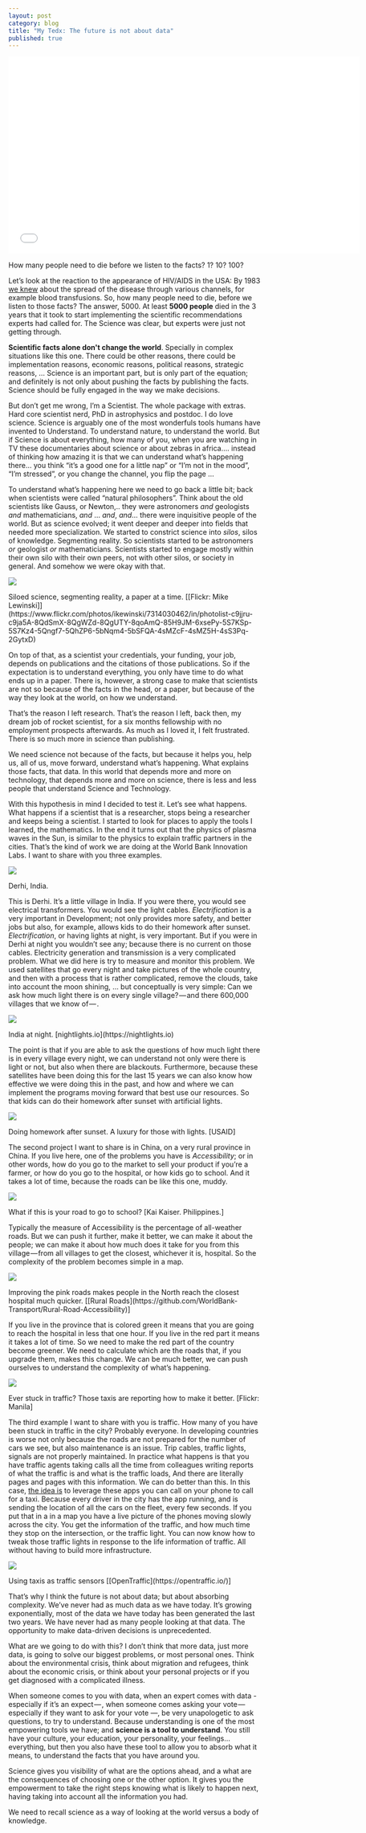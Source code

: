 ```yaml
---
layout: post
category: blog
title: "My Tedx: The future is not about data"
published: true
---
```


<div class="iframeContainer"><iframe data-width="854" data-height="480" data-src="/media/1a4f829e0d02275789be284bc03b025b?postId=9a578de32c38" data-media-id="1a4f829e0d02275789be284bc03b025b" data-thumbnail="https://i.embed.ly/1/image?url=https%3A%2F%2Fi.ytimg.com%2Fvi%2FoIPe__oGer8%2Fhqdefault.jpg&amp;key=4fce0568f2ce49e8b54624ef71a8a5bd" class="progressiveMedia-iframe js-progressiveMedia-iframe" allowfullscreen="" src="/media/1a4f829e0d02275789be284bc03b025b?postId=9a578de32c38" width="700" height="393" frameborder="0"></iframe></div>


How many people need to die before we listen to the facts? 1? 10? 100?

Let’s look at the reaction to the appearance of HIV/AIDS in the USA: By 1983 [we knew](https://mic.com/articles/105454/these-horrifying-white-house-transcripts-show-how-america-used-to-think-about-aids#.fP6BEqlaa) about the spread of the disease through various channels, for example blood transfusions. So, how many people need to die, before we listen to those facts? The answer, 5000\. At least **5000 people** died in the 3 years that it took to start implementing the scientific recommendations experts had called for. The Science was clear, but experts were just not getting through.

**Scientific facts alone don't change the world**. Specially in complex situations like this one. There could be other reasons, there could be implementation reasons, economic reasons, political reasons, strategic reasons, … Science is an important part, but is only part of the equation; and definitely is not only about pushing the facts by publishing the facts. Science should be fully engaged in the way we make decisions.

But don’t get me wrong, I’m a Scientist. The whole package with extras. Hard core scientist nerd, PhD in astrophysics and postdoc. I do love science. Science is arguably one of the most wonderfuls tools humans have invented to Understand. To understand nature, to understand the world. But if Science is about everything, how many of you, when you are watching in TV these documentaries about science or about zebras in africa…. instead of thinking how amazing it is that we can understand what’s happening there… you think “it’s a good one for a little nap” or “I’m not in the mood”, “I’m stressed”, or you change the channel, you flip the page …

To understand what’s happening here we need to go back a little bit; back when scientists were called “natural philosophers”. Think about the old scientists like Gauss, or Newton,.. they were astronomers _and_ geologists _and_ mathematicians, _and_ … _and_, _and_… there were inquisitive people of the world. But as science evolved; it went deeper and deeper into fields that needed more specialization. We started to constrict science into _silos_, silos of knowledge. Segmenting reality. So scientists started to be astronomers _or_ geologist _or_ mathematicians. Scientists started to engage mostly within their own silo with their own peers, not with other silos, or society in general. And somehow we were okay with that.

![](https://cdn-images-1.medium.com/max/800/0*Uc5J-ZoQtv_phnCi.)


<figcaption class="imageCaption">Siloed science, segmenting reality, a paper at a time. [[Flickr: Mike Lewinski]](https://www.flickr.com/photos/ikewinski/7314030462/in/photolist-c9jjru-c9ja5A-8QdSmX-8QgWZd-8QgUTY-8qoAmQ-85H9JM-6xsePy-5S7KSp-5S7Kz4-5Qngf7-5QhZP6-5bNqm4-5bSFQA-4sMZcF-4sMZ5H-4sS3Pq-2GytxD)</figcaption>

On top of that, as a scientist your credentials, your funding, your job, depends on publications and the citations of those publications. So if the expectation is to understand everything, you only have time to do what ends up in a paper. There is, however, a strong case to make that scientists are not so because of the facts in the head, or a paper, but because of the way they look at the world, on how we understand.

That’s the reason I left research. That’s the reason I left, back then, my dream job of rocket scientist, for a six months fellowship with no employment prospects afterwards. As much as I loved it, I felt frustrated. There is so much more in science than publishing.

We need science not because of the facts, but because it helps you, help us, all of us, move forward, understand what’s happening. What explains those facts, that data. In this world that depends more and more on technology, that depends more and more on science, there is less and less people that understand Science and Technology.

With this hypothesis in mind I decided to test it. Let’s see what happens. What happens if a scientist that is a researcher, stops being a researcher and keeps being a scientist. I started to look for places to apply the tools I learned, the mathematics. In the end it turns out that the physics of plasma waves in the Sun, is similar to the physics to explain traffic partners in the cities. That’s the kind of work we are doing at the World Bank Innovation Labs. I want to share with you three examples.

![](https://cdn-images-1.medium.com/max/800/0*yAJd3n4AJVujMAqN.)


<figcaption class="imageCaption">Derhi, India.</figcaption>


This is Derhi. It’s a little village in India. If you were there, you would see electrical transformers. You would see the light cables. _Electrification_ is a very important in Development; not only provides more safety, and better jobs but also, for example, allows kids to do their homework after sunset. _Electrification_, or having lights at night, is very important. But if you were in Derhi at night you wouldn’t see any; because there is no current on those cables. Electricity generation and transmission is a very complicated problem. What we did here is try to measure and monitor this problem. We used satellites that go every night and take pictures of the whole country, and then with a process that is rather complicated, remove the clouds, take into account the moon shining, … but conceptually is very simple: Can we ask how much light there is on every single village? — and there 600,000 villages that we know of — .


![](https://cdn-images-1.medium.com/max/800/0*aP4X6VnhNyLaqbyj.)

<figcaption class="imageCaption">India at night. [nightlights.io](https://nightlights.io)</figcaption>


The point is that if you are able to ask the questions of how much light there is in every village every night, we can understand not only were there is light or not, but also when there are blackouts. Furthermore, because these satellites have been doing this for the last 15 years we can also know how effective we were doing this in the past, and how and where we can implement the programs moving forward that best use our resources. So that kids can do their homework after sunset with artificial lights.


![](https://cdn-images-1.medium.com/max/800/0*n4kVGwoj72CbX0tL.)


<figcaption class="imageCaption">Doing homework after sunset. A luxury for those with lights. [USAID]</figcaption>


The second project I want to share is in China, on a very rural province in China. If you live here, one of the problems you have is _Accessibility_; or in other words, how do you go to the market to sell your product if you’re a farmer, or how do you go to the hospital, or how kids go to school. And it takes a lot of time, because the roads can be like this one, muddy.


![](https://cdn-images-1.medium.com/max/800/0*M61cu_zupmtsnO0K.)


<figcaption class="imageCaption">What if this is your road to go to school? [Kai Kaiser. Philippines.]</figcaption>


Typically the measure of Accessibility is the percentage of all-weather roads. But we can push it further, make it better, we can make it about the people; we can make it about how much does it take for you from this village — from all villages to get the closest, whichever it is, hospital. So the complexity of the problem becomes simple in a map.


![](https://cdn-images-1.medium.com/max/800/1*YC0BvJSWjEkqTgSygL1V2g.png)


<figcaption class="imageCaption">Improving the pink roads makes people in the North reach the closest hospital much quicker. [[Rural Roads](https://github.com/WorldBank-Transport/Rural-Road-Accessibility)]</figcaption>


If you live in the province that is colored green it means that you are going to reach the hospital in less that one hour. If you live in the red part it means it takes a lot of time. So we need to make the red part of the country become greener. We need to calculate which are the roads that, if you upgrade them, makes this change. We can be much better, we can push ourselves to understand the complexity of what’s happening.


![](https://cdn-images-1.medium.com/max/800/0*-sOM4Qq-N0K7ZEul.)


<figcaption class="imageCaption">Ever stuck in traffic? Those taxis are reporting how to make it better. [Flickr: Manila]</figcaption>


The third example I want to share with you is traffic. How many of you have been stuck in traffic in the city? Probably everyone. In developing countries is worse not only because the roads are not prepared for the number of cars we see, but also maintenance is an issue. Trip cables, traffic lights, signals are not properly maintained. In practice what happens is that you have traffic agents taking calls all the time from colleagues writing reports of what the traffic is and what is the traffic loads, And there are literally pages and pages with this information. We can do better than this. In this case, [the idea is](https://opentraffic.io/) to leverage these apps you can call on your phone to call for a taxi. Because every driver in the city has the app running, and is sending the location of all the cars on the fleet, every few seconds. If you put that in a in a map you have a live picture of the phones moving slowly across the city. You get the information of the traffic, and how much time they stop on the intersection, or the traffic light. You can now know how to tweak those traffic lights in response to the life information of traffic. All without having to build more infrastructure.


![](https://cdn-images-1.medium.com/max/800/1*PUuRBYYc7NzZxjlH0YOJUg.png)


<figcaption class="imageCaption">Using taxis as traffic sensors [[OpenTraffic](https://opentraffic.io/)]</figcaption>


That’s why I think the future is not about data; but about absorbing complexity. We’ve never had as much data as we have today. It’s growing exponentially, most of the data we have today has been generated the last two years. We have never had as many people looking at that data. The opportunity to make data-driven decisions is unprecedented.

What are we going to do with this? I don’t think that more data, just more data, is going to solve our biggest problems, or most personal ones. Think about the environmental crisis, think about migration and refugees, think about the economic crisis, or think about your personal projects or if you get diagnosed with a complicated illness.

When someone comes to you with data, when an expert comes with data -especially if it’s an expect — , when someone comes asking your vote — especially if they want to ask for your vote —, be very unapologetic to ask questions, to try to understand. <span class="markup--quote markup--p-quote is-other" name="7409bbf26b35" data-creator-ids="9fb40b8d466b">Because understanding is one of the most empowering tools we have; and **science is a tool to understand**.</span> You still have your culture, your education, your personality, your feelings… everything, but then you also have these tool to allow you to absorb what it means, to understand the facts that you have around you.

Science gives you visibility of what are the options ahead, and a what are the consequences of choosing one or the other option. It gives you the empowerment to take the right steps knowing what is likely to happen next, having taking into account all the information you had.

We need to recall science as a way of looking at the world versus a body of knowledge.
